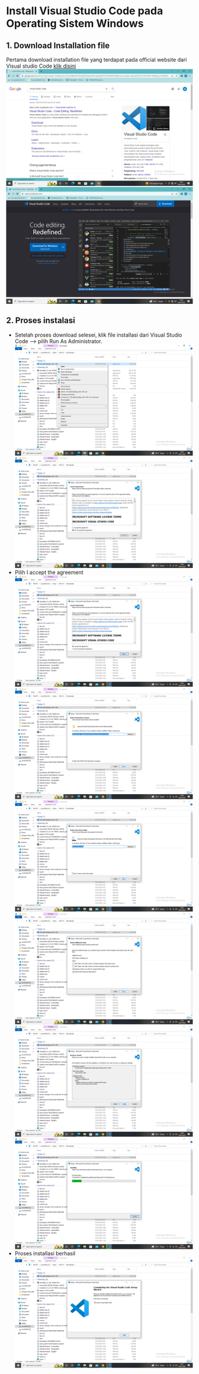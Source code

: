 # Install Visual Studio Code pada Operating Sistem Windows
## 1. Download Installation file
Pertama download installation file yang terdapat pada official website dari Visual studio Code [klik disini](https://code.visualstudio.com/)
![img1](/assets/images/c00_install/widows/vs_code/vc_w1.png)
![img2](/assets/images/c00_install/widows/vs_code/vc_w2.png)

## 2. Proses instalasi
- Setelah proses download selesei, klik file installasi dari Visual Studio Code --> pilih Run As Administrator.
![img3](/assets/images/c00_install/widows/vs_code/vc_w6.png)
![img4](/assets/images/c00_install/widows/vs_code/vc_w7.png)
- Pilih I accept the agreement
![img5](/assets/images/c00_install/widows/vs_code/vc_w8.png)
![img6](/assets/images/c00_install/widows/vs_code/vc_w9.png)
![img7](/assets/images/c00_install/widows/vs_code/vc_w10.png)
![img8](/assets/images/c00_install/widows/vs_code/vc_w11.png)
![img9](/assets/images/c00_install/widows/vs_code/vc_w12.png)
![img10](/assets/images/c00_install/widows/vs_code/vc_w13.png)
- Proses installasi berhasil
![img11](/assets/images/c00_install/widows/vs_code/vc_w14.png)


